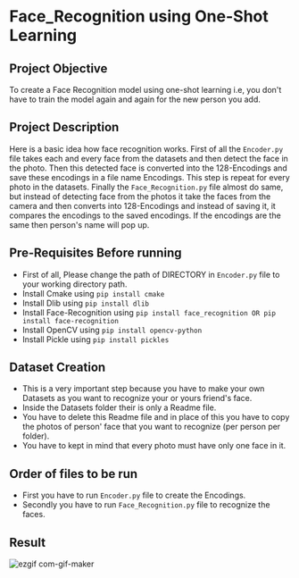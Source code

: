 # Face_Recognition using One-Shot Learning

## Project Objective
To create a Face Recognition model using one-shot learning i.e, you don't have to train the model again and again for the new person you add. 

## Project Description
Here is a basic idea how face recognition works.
First of all the `Encoder.py` file takes each and every face from the datasets and then detect the face in the photo.
Then this detected face is converted into the 128-Encodings and save these encodings in a file name Encodings. This step is repeat for every photo in the datasets.
Finally the `Face_Recognition.py` file almost do same, but instead of detecting face from the photos it take the faces from the camera and then converts into 128-Encodings and instead of saving it, it compares the encodings to the saved encodings.
If the encodings are the same then person's name will pop up.

## Pre-Requisites Before running
* First of all, Please change the path of DIRECTORY in `Encoder.py` file to your working directory path.
* Install Cmake using `pip install cmake`
* Install Dlib using `pip install dlib`
* Install Face-Recognition using `pip install face_recognition OR pip install face-recognition`
* Install OpenCV using `pip install opencv-python`
* Install Pickle using `pip install pickles`

## Dataset Creation
* This is a very important step because you have to make your own Datasets as you want to recognize your or yours friend's face.
* Inside the Datasets folder their is only a Readme file.
* You have to delete this Readme file and in place of this you have to copy the photos of person' face that you want to recognize (per person per folder).
* You have to kept in mind that every photo must have only one face in it.

## Order of files to be run
* First you have to run `Encoder.py` file to create the Encodings.
* Secondly you have to run `Face_Recognition.py` file to recognize the faces.

## Result
![ezgif com-gif-maker](https://user-images.githubusercontent.com/70112406/94747341-3a21b080-039c-11eb-8edd-fcd971083852.gif)
